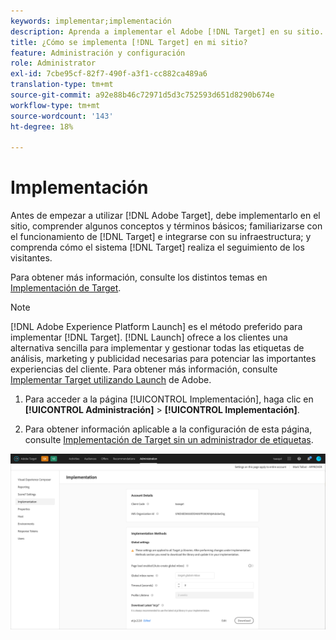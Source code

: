 ```yaml
---
keywords: implementar;implementación
description: Aprenda a implementar el Adobe [!DNL Target] en su sitio. Establezca la configuración global, el método de implementación (SDK web de AEP o at.js) y mucho más.
title: ¿Cómo se implementa [!DNL Target] en mi sitio?
feature: Administración y configuración
role: Administrator
exl-id: 7cbe95cf-82f7-490f-a3f1-cc882ca489a6
translation-type: tm+mt
source-git-commit: a92e88b46c72971d5d3c752593d651d8290b674e
workflow-type: tm+mt
source-wordcount: '143'
ht-degree: 18%

---
```


# Implementación

Antes de empezar a utilizar [!DNL Adobe Target], debe implementarlo en el sitio, comprender algunos conceptos y términos básicos; familiarizarse con el funcionamiento de [!DNL Target] e integrarse con su infraestructura; y comprenda cómo el sistema [!DNL Target] realiza el seguimiento de los visitantes.

Para obtener más información, consulte los distintos temas en [Implementación de Target](/help/c-implementing-target/implementing-target.md).

>[!NOTE]
>
>[!DNL Adobe Experience Platform Launch] es el método preferido para implementar  [!DNL Target]. [!DNL Launch] ofrece a los clientes una alternativa sencilla para implementar y gestionar todas las etiquetas de análisis, marketing y publicidad necesarias para potenciar las importantes experiencias del cliente. Para obtener más información, consulte [Implementar Target utilizando Launch](/help/c-implementing-target/c-implementing-target-for-client-side-web/how-to-deployatjs/cmp-implementing-target-using-adobe-launch.md) de Adobe.

1. Para acceder a la página [!UICONTROL Implementación], haga clic en **[!UICONTROL Administración]** > **[!UICONTROL Implementación]**.

1. Para obtener información aplicable a la configuración de esta página, consulte [Implementación de Target sin un administrador de etiquetas](/help/c-implementing-target/c-implementing-target-for-client-side-web/how-to-deployatjs/implementing-target-without-a-tag-manager.md).

![Página de implementación](/help/administrating-target/assets/implementation.png)
